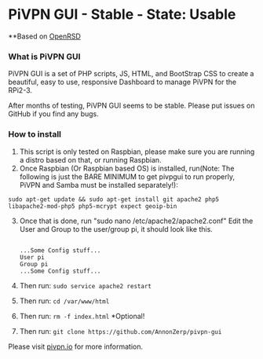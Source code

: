 # PiVPN GUI - Stable - State: Usable

**Based on [OpenRSD](https://github.com/mitchellurgero/openrsd)

### What is PiVPN GUI
PiVPN GUI is a set of PHP scripts, JS, HTML, and BootStrap CSS to create a beautiful, easy to use, responsive Dashboard to manage PiVPN for the RPi2-3.

After months of testing, PiVPN GUI seems to be stable. Please put issues on GitHub if you find any bugs. 


### How to install

1. This script is only tested on Raspbian, please make sure you are running a distro based on that, or running Raspbian.
2. Once Raspbian (Or Raspbian based OS) is installed, run(Note: The following is just the BARE MINIMUM to get pivpgui to run properly, PiVPN and Samba must be installed separately!):
	
```sudo apt-get update && sudo apt-get install git apache2 php5 libapache2-mod-php5 php5-mcrypt expect geoip-bin```
	
3. Once that is done, run "sudo nano /etc/apache2/apache2.conf" Edit the User and Group to the user/group pi, it should look like this.
	

	```
	
	...Some Config stuff...
	User pi
	Group pi
	...Some Config stuff...
	
	```
4. Then run: ```sudo service apache2 restart```
5. Then run: ```cd /var/www/html```
6. Then run: ```rm -f index.html``` *Optional!
7. Then run: ```git clone https://github.com/AnnonZerp/pivpn-gui```

Please visit [pivpn.io](http://pivpn.io) for more information.
